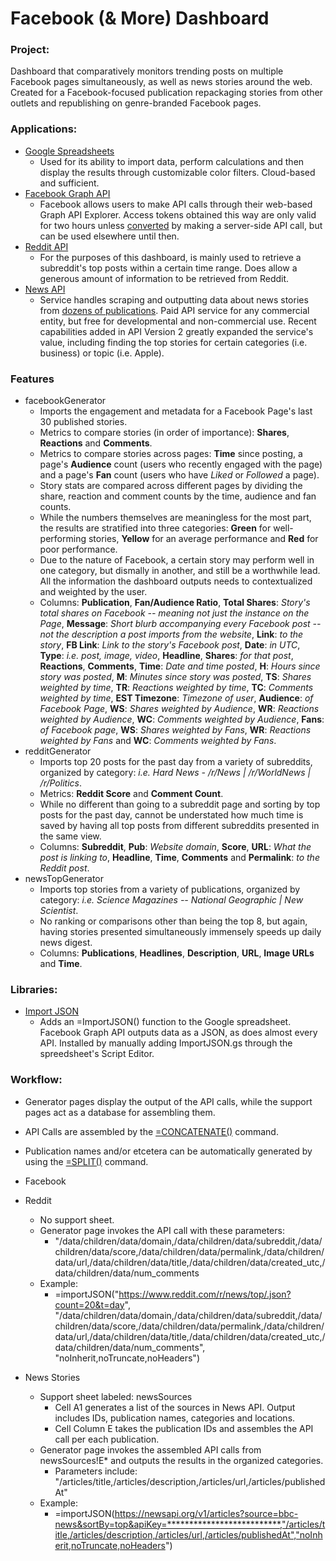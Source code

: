 # Facebook (& More) Dashboard

<h3>Project:</h3>

Dashboard that comparatively monitors trending posts on multiple Facebook pages simultaneously, as well as news stories around the web. Created for a Facebook-focused publication repackaging stories from other outlets and republishing on genre-branded Facebook pages.

<h3>Applications:</h3>

* [Google Spreadsheets](https://support.google.com/docs/answer/3093339)
  * Used for its ability to import data, perform calculations and then display the results through customizable color filters. Cloud-based and sufficient.
* [Facebook Graph API](https://developers.facebook.com/tools/explorer/)
  * Facebook allows users to make API calls through their web-based Graph API Explorer. Access tokens obtained this way are only valid for two hours unless [converted](https://developers.facebook.com/docs/facebook-login/access-tokens/expiration-and-extension) by making a server-side API call, but can be used elsewhere until then.
* [Reddit API](https://www.reddit.com/dev/api/)
  * For the purposes of this dashboard, is mainly used to retrieve a subreddit's top posts within a certain time range. Does allow a generous amount of information to be retrieved from Reddit.
* [News API](https://newsapi.org/)
  * Service handles scraping and outputting data about news stories from [dozens of publications](https://newsapi.org/sources). Paid API service for any commercial entity, but free for developmental and non-commercial use. Recent capabilities added in API Version 2 greatly expanded the service's value, including finding the top stories for certain categories (i.e. business) or topic (i.e. Apple). 
 
<h3>Features</h3>

* facebookGenerator
  * Imports the engagement and metadata for a Facebook Page's last 30 published stories.
  * Metrics to compare stories (in order of importance): **Shares**, **Reactions** and **Comments**.
  * Metrics to compare stories across pages: **Time** since posting, a page's **Audience** count (users who recently engaged with the page) and a page's **Fan** count (users who have *Liked* or *Followed* a page).
  * Story stats are compared across different pages by dividing the share, reaction and comment counts by the time, audience and fan counts. 
  * While the numbers themselves are meaningless for the most part, the results are stratified into three categories: **Green** for well-performing stories, **Yellow** for an average performance and **Red** for poor performance.
  * Due to the nature of Facebook, a certain story may perform well in one category, but dismally in another, and still be a worthwhile lead. All the information the dashboard outputs needs to contextualized and weighted by the user.
  * Columns: **Publication**,	**Fan/Audience Ratio**,	**Total Shares**: *Story's total shares on Facebook --	meaning not just the instance on the Page*, **Message**: *Short blurb accompanying every Facebook post -- not the description a post imports from the website*, **Link**: *to the story*,	**FB Link**: *Link to the story's Facebook post*, **Date**: *in UTC*, **Type**: *i.e. post, image, video*,	**Headline**, **Shares**: *for that post*,	**Reactions**,	**Comments**, **Time**: *Date and time posted*, **H**: *Hours since story was posted*, **M**: *Minutes since story was posted*,	**TS**: *Shares weighted by time*, **TR**: *Reactions weighted by time*,	**TC**: *Comments weighted by time*, **EST Timezone**: *Timezone of user*, **Audience**: *of Facebook Page*,	**WS**: *Shares weighted by Audience*,	**WR**: *Reactions weighted by Audience*,	**WC**: *Comments weighted by Audience*, **Fans**: *of Facebook page*,	**WS**: *Shares weighted by Fans*,	**WR**: *Reactions weighted by Fans* and	**WC**: *Comments weighted by Fans*. 
* redditGenerator
  * Imports top 20 posts for the past day from a variety of subreddits, organized by category: *i.e. Hard News - /r/News | /r/WorldNews | /r/Politics*.
  * Metrics: **Reddit Score** and **Comment Count**.
  * While no different than going to a subreddit page and sorting by top posts for the past day, cannot be understated how much time is saved by having all top posts from different subreddits presented in the same view.
  * Columns: **Subreddit**, **Pub**: *Website domain*, **Score**,	**URL**: *What the post is linking to*,	**Headline**, **Time**, **Comments** and **Permalink**: *to the Reddit post*.
* newsTopGenerator
  * Imports top stories from a variety of publications, organized by category: *i.e. Science Magazines -- National Geographic | New Scientist*.
  * No ranking or comparisons other than being the top 8, but again, having stories presented simultaneously immensely speeds up daily news digest. 
  * Columns: **Publications**, **Headlines**,	**Description**, **URL**, **Image URLs** and **Time**.

<h3>Libraries:</h3>

*  [Import JSON](https://github.com/bradjasper/ImportJSON) 
   * Adds an =ImportJSON() function to the Google spreadsheet. Facebook Graph API outputs data as a JSON, as does almost every API. Installed by manually adding ImportJSON.gs through the spreedsheet's Script Editor.

<h3>Workflow:</h3>

* Generator pages display the output of the API calls, while the support pages act as a database for assembling them.
* API Calls are assembled by the [=CONCATENATE()](https://support.google.com/docs/answer/3094123?hl=en) command.
* Publication names and/or etcetera can be automatically generated by using the [=SPLIT()](https://support.google.com/docs/answer/3094136) command.

* Facebook 
* Reddit
  * No support sheet.
  * Generator page invokes the API call with these parameters:
    * "/data/children/data/domain,/data/children/data/subreddit,/data/children/data/score,/data/children/data/permalink,/data/children/data/url,/data/children/data/title,/data/children/data/created_utc,/data/children/data/num_comments
  * Example:
    * =importJSON("https://www.reddit.com/r/news/top/.json?count=20&t=day", "/data/children/data/domain,/data/children/data/subreddit,/data/children/data/score,/data/children/data/permalink,/data/children/data/url,/data/children/data/title,/data/children/data/created_utc,/data/children/data/num_comments", "noInherit,noTruncate,noHeaders")

* News Stories
  * Support sheet labeled: newsSources
    * Cell A1 generates a list of the sources in News API. Output includes IDs, publication names, categories and locations.
    * Cell Column E takes the publication IDs and assembles the API call per each publication.
  * Generator page invokes the assembled API calls from newsSources!E* and outputs the results in the organized categories.
    * Parameters include: "/articles/title,/articles/description,/articles/url,/articles/publishedAt"
  * Example:
    * =importJSON(https://newsapi.org/v1/articles?source=bbc-news&sortBy=top&apiKey=**************************,"/articles/title,/articles/description,/articles/url,/articles/publishedAt","noInherit,noTruncate,noHeaders")



